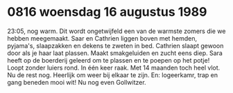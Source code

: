 # 0816 woensdag 16 augustus 1989
23:05, nog warm. Dit wordt ongetwijfeld een van de warmste zomers die we hebben meegemaakt. Saar en Cathrien liggen boven met hemden, pyjama's, slaapzakken en dekens te zweten in bed. Cathrien slaapt gewoon door als je haar laat plassen. Maakt smakgeluiden en zucht eens diep. Sara heeft op de boerderij geleerd om te plassen en te poepen op het potje! Loopt zonder luiers rond. In één keer raak. Met 14 maanden toch heel vlot. Nu de rest nog. Heerlijk om weer bij elkaar te zijn. En: logeerkamr, trap en gang beneden mooi wit! Nu nog even Gollwitzer.